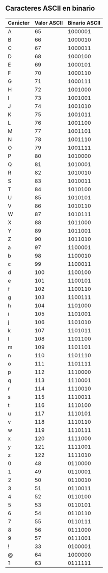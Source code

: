 ## Caracteres ASCII en binario

<!-- https://developer.mozilla.org/es/docs/Glossary/ASCII -->

| Carácter | Valor ASCII | Binario ASCII |
| -------- | ----------- | ------------- |
| A        | 65          | 1000001       |
| B        | 66          | 1000010       |
| C        | 67          | 1000011       |
| D        | 68          | 1000100       |
| E        | 69          | 1000101       |
| F        | 70          | 1000110       |
| G        | 71          | 1000111       |
| H        | 72          | 1001000       |
| I        | 73          | 1001001       |
| J        | 74          | 1001010       |
| K        | 75          | 1001011       |
| L        | 76          | 1001100       |
| M        | 77          | 1001101       |
| N        | 78          | 1001110       |
| O        | 79          | 1001111       |
| P        | 80          | 1010000       |
| Q        | 81          | 1010001       |
| R        | 82          | 1010010       |
| S        | 83          | 1010011       |
| T        | 84          | 1010100       |
| U        | 85          | 1010101       |
| V        | 86          | 1010110       |
| W        | 87          | 1010111       |
| X        | 88          | 1011000       |
| Y        | 89          | 1011001       |
| Z        | 90          | 1011010       |
| a        | 97          | 1100001       |
| b        | 98          | 1100010       |
| c        | 99          | 1100011       |
| d        | 100         | 1100100       |
| e        | 101         | 1100101       |
| f        | 102         | 1100110       |
| g        | 103         | 1100111       |
| h        | 104         | 1101000       |
| i        | 105         | 1101001       |
| j        | 106         | 1101010       |
| k        | 107         | 1101011       |
| l        | 108         | 1101100       |
| m        | 109         | 1101101       |
| n        | 110         | 1101110       |
| o        | 111         | 1101111       |
| p        | 112         | 1110000       |
| q        | 113         | 1110001       |
| r        | 114         | 1110010       |
| s        | 115         | 1110011       |
| t        | 116         | 1110100       |
| u        | 117         | 1110101       |
| v        | 118         | 1110110       |
| w        | 119         | 1110111       |
| x        | 120         | 1111000       |
| y        | 121         | 1111001       |
| z        | 122         | 1111010       |
| 0        | 48          | 0110000       |
| 1        | 49          | 0110001       |
| 2        | 50          | 0110010       |
| 3        | 51          | 0110011       |
| 4        | 52          | 0110100       |
| 5        | 53          | 0110101       |
| 6        | 54          | 0110110       |
| 7        | 55          | 0110111       |
| 8        | 56          | 0111000       |
| 9        | 57          | 0111001       |
| !        | 33          | 0100001       |
| @        | 64          | 1000000       |
| ?        | 63          | 0111111       |
